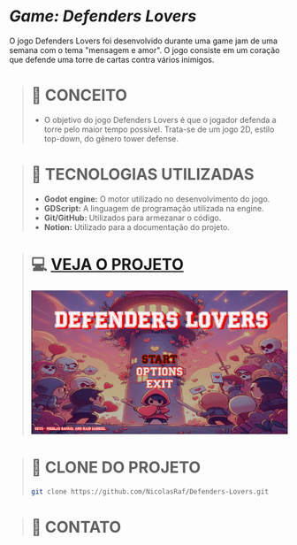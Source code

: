 # ***Game: Defenders Lovers***
O jogo Defenders Lovers foi desenvolvido durante uma game jam de uma semana com o tema "mensagem e amor". O jogo consiste em um coração que defende uma torre de cartas contra vários inimigos.

> # 🚀 CONCEITO
> * O objetivo do jogo Defenders Lovers é que o jogador defenda a torre pelo maior tempo possível. Trata-se de um jogo 2D, estilo top-down, do gênero tower defense.

> # 🔦 TECNOLOGIAS UTILIZADAS
> * **Godot engine:** O motor utilizado no desenvolvimento do jogo.
> * **GDScript:** A linguagem de programação utilizada na engine.
> * **Git/GitHub:** Utilizados para armezanar o código.
> * **Notion:** Utilizado para a documentação do projeto.

> # 💻 [VEJA O PROJETO](https://nicolasraf.itch.io/defenders-lovers)
> <img src="defendersloversimagem.png">

> # 🔗 CLONE DO PROJETO
> ``` bash
> git clone https://github.com/NicolasRaf/Defenders-Lovers.git

> # 📱 CONTATO
